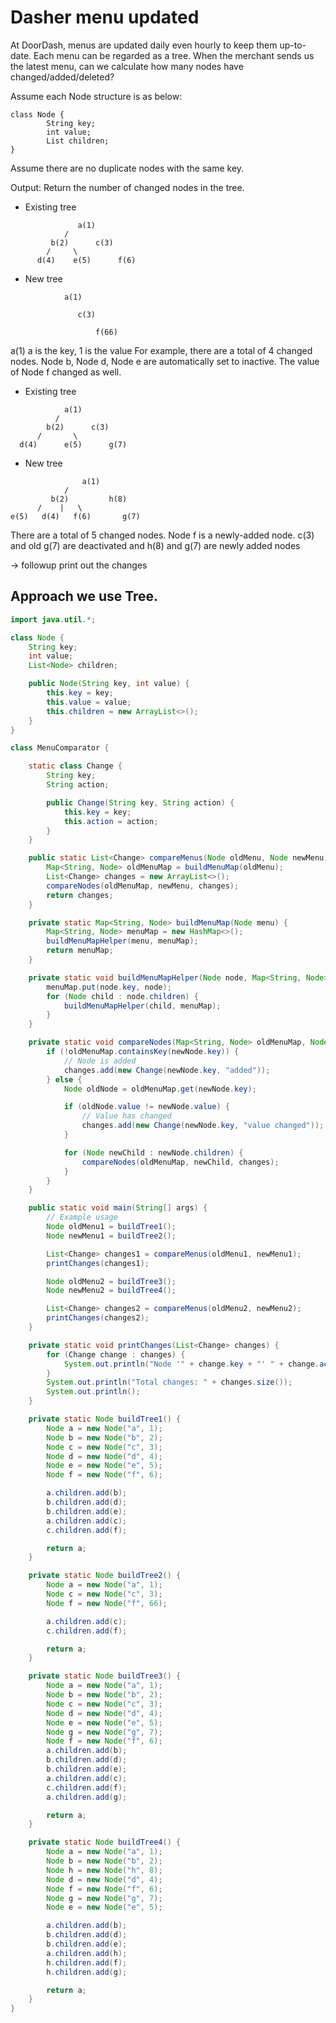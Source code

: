 # Dasher menu updated

At DoorDash, menus are updated daily even hourly to keep them up-to-date. Each menu can be regarded as a tree. When the merchant sends us the latest menu, can we calculate
how many nodes have changed/added/deleted?

Assume each Node structure is as below:
```
class Node {
        String key;
        int value;
        List children;
}
```

Assume there are no duplicate nodes with the same key.

Output: Return the number of changed nodes in the tree.

- Existing tree
```
               a(1)
            /      
         b(2)      c(3)
        /     \         
      d(4)    e(5)      f(6)
```
- New tree
```
            a(1)
               
               c(3)
                  
                   f(66)
```

a(1) a is the key, 1 is the value
For example, there are a total of 4 changed nodes. Node b, Node d, Node e are automatically set to inactive. The value of Node f changed as well.

- Existing tree
```
            a(1)
          /      
        b(2‍‍‌‌‌‍‍‌‌‍‍‍‌‍‍‌‌‍)      c(3)
      /       \      
  d(4)      e(5)      g(7)
```
- New tree
```
                a(1)
            /         
         b(2)         h(8)
      /    |   \           
e(5)   d(4)   f(6)       g(7)
```

There are a total of 5 changed nodes. Node f is a newly-added node. c(3) and old g(7) are deactivated and h(8) and g(7) are newly added nodes

-> followup print out the changes


## Approach we use Tree.

```java
import java.util.*;

class Node {
    String key;
    int value;
    List<Node> children;

    public Node(String key, int value) {
        this.key = key;
        this.value = value;
        this.children = new ArrayList<>();
    }
}

class MenuComparator {

    static class Change {
        String key;
        String action;

        public Change(String key, String action) {
            this.key = key;
            this.action = action;
        }
    }

    public static List<Change> compareMenus(Node oldMenu, Node newMenu) {
        Map<String, Node> oldMenuMap = buildMenuMap(oldMenu);
        List<Change> changes = new ArrayList<>();
        compareNodes(oldMenuMap, newMenu, changes);
        return changes;
    }

    private static Map<String, Node> buildMenuMap(Node menu) {
        Map<String, Node> menuMap = new HashMap<>();
        buildMenuMapHelper(menu, menuMap);
        return menuMap;
    }

    private static void buildMenuMapHelper(Node node, Map<String, Node> menuMap) {
        menuMap.put(node.key, node);
        for (Node child : node.children) {
            buildMenuMapHelper(child, menuMap);
        }
    }

    private static void compareNodes(Map<String, Node> oldMenuMap, Node newNode, List<Change> changes) {
        if (!oldMenuMap.containsKey(newNode.key)) {
            // Node is added
            changes.add(new Change(newNode.key, "added"));
        } else {
            Node oldNode = oldMenuMap.get(newNode.key);

            if (oldNode.value != newNode.value) {
                // Value has changed
                changes.add(new Change(newNode.key, "value changed"));
            }

            for (Node newChild : newNode.children) {
                compareNodes(oldMenuMap, newChild, changes);
            }
        }
    }

    public static void main(String[] args) {
        // Example usage
        Node oldMenu1 = buildTree1();
        Node newMenu1 = buildTree2();

        List<Change> changes1 = compareMenus(oldMenu1, newMenu1);
        printChanges(changes1);

        Node oldMenu2 = buildTree3();
        Node newMenu2 = buildTree4();

        List<Change> changes2 = compareMenus(oldMenu2, newMenu2);
        printChanges(changes2);
    }

    private static void printChanges(List<Change> changes) {
        for (Change change : changes) {
            System.out.println("Node '" + change.key + "' " + change.action);
        }
        System.out.println("Total changes: " + changes.size());
        System.out.println();
    }

    private static Node buildTree1() {
        Node a = new Node("a", 1);
        Node b = new Node("b", 2);
        Node c = new Node("c", 3);
        Node d = new Node("d", 4);
        Node e = new Node("e", 5);
        Node f = new Node("f", 6);

        a.children.add(b);
        b.children.add(d);
        b.children.add(e);
        a.children.add(c);
        c.children.add(f);

        return a;
    }

    private static Node buildTree2() {
        Node a = new Node("a", 1);
        Node c = new Node("c", 3);
        Node f = new Node("f", 66);

        a.children.add(c);
        c.children.add(f);

        return a;
    }

    private static Node buildTree3() {
        Node a = new Node("a", 1);
        Node b = new Node("b", 2);
        Node c = new Node("c", 3);
        Node d = new Node("d", 4);
        Node e = new Node("e", 5);
        Node g = new Node("g", 7);
        Node f = new Node("f", 6);
        a.children.add(b);
        b.children.add(d);
        b.children.add(e);
        a.children.add(c);
        c.children.add(f);
        a.children.add(g);

        return a;
    }

    private static Node buildTree4() {
        Node a = new Node("a", 1);
        Node b = new Node("b", 2);
        Node h = new Node("h", 8);
        Node d = new Node("d", 4);
        Node f = new Node("f", 6);
        Node g = new Node("g", 7);
        Node e = new Node("e", 5);

        a.children.add(b);
        b.children.add(d);
        b.children.add(e);
        a.children.add(h);
        h.children.add(f);
        h.children.add(g);

        return a;
    }
}
```
